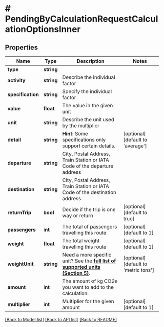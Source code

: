 # # PendingByCalculationRequestCalculationOptionsInner

## Properties

Name | Type | Description | Notes
------------ | ------------- | ------------- | -------------
**type** | **string** |  |
**activity** | **string** | Describe the individual factor |
**specification** | **string** | Specify the individual factor |
**value** | **float** | The value in the given unit |
**unit** | **string** | Describe the unit used by the multiplier |
**detail** | **string** | **Hint:** Some specifications only support certain details. | [optional] [default to 'average']
**departure** | **string** | City, Postal Address, Train Station or IATA Code of the departure address |
**destination** | **string** | City, Postal Address, Train Station or IATA Code of the destination address |
**returnTrip** | **bool** | Decide if the trip is one way or return | [optional] [default to true]
**passengers** | **int** | The total of passengers travelling this route | [optional] [default to 1]
**weight** | **float** | The total weight travelling this route | [optional] [default to 1]
**weightUnit** | **string** | Need a more specific unit? See the **[full list of supported units (Section 5)](https://convert.js.org/types/_unitsbymeasureraw)**. | [optional] [default to 'metric tons']
**amount** | **int** | The amount of kg CO*2*e you want to add to the calculation. |
**multiplier** | **int** | Multiplier for the given amount | [optional] [default to 1]

[[Back to Model list]](../../README.md#models) [[Back to API list]](../../README.md#endpoints) [[Back to README]](../../README.md)
